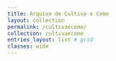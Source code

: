 ```yaml
---
title: Arquivo de Cultiva e Come
layout: collection
permalink: /cultivaecome/
collection: cultivaecome
entries_layout: list # grid
classes: wide
--- 
```

